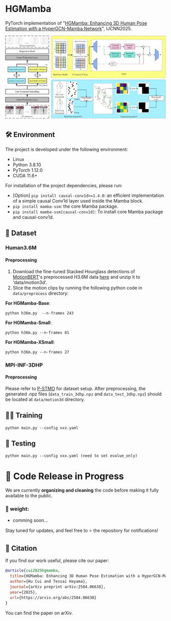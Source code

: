 # HGMamba
PyTorch implementation of "[HGMamba: Enhancing 3D Human Pose Estimation with a HyperGCN-Mamba Network](https://arxiv.org/abs/2504.06638)", IJCNN2025.

![HGMamba](./arctecture.png)
## 🛠️ Environment

The project is developed under the following environment:
- Linux
- Python 3.8.10
- PyTorch 1.12.0
- CUDA 11.6+

For installation of the project dependencies, please run:

- [Option] `pip install causal-conv1d>=1.4.0`: an efficient implementation of a simple causal Conv1d layer used inside the Mamba block.
- `pip install mamba-ssm`: the core Mamba package.
-  `pip install mamba-ssm[causal-conv1d]`: To install core Mamba package and causal-conv1d.


## 📂 Dataset
### Human3.6M
#### Preprocessing
1. Download the fine-tuned Stacked Hourglass detections of [MotionBERT](https://github.com/Walter0807/MotionBERT/blob/main/docs/pose3d.md)'s preprocessed H3.6M data [here](https://1drv.ms/u/s!AvAdh0LSjEOlgU7BuUZcyafu8kzc?e=vobkjZ) and unzip it to 'data/motion3d'.
2. Slice the motion clips by running the following python code in `data/preprocess` directory:
   
**For HGMamba-Base**:
```text
python h36m.py  --n-frames 243
```

**For HGMamba-Small**:
```text
python h36m.py --n-frames 81
```

**For HGMamba-XSmall**:
```text
python h36m.py --n-frames 27
```



### MPI-INF-3DHP
#### Preprocessing
Please refer to [P-STMO](https://github.com/paTRICK-swk/P-STMO#mpi-inf-3dhp) for dataset setup. After preprocessing, the generated .npz files (`data_train_3dhp.npz` and `data_test_3dhp.npz`) should be located at `data/motion3d` directory.


## 🏋️‍♂️ Training
```
python main.py --config xxx.yaml
```

## 🧪 Testing
```
python main.py --config xxx.yaml (need to set evalue_only)
```

# 🔧 Code Release in Progress  

We are currently **organizing and cleaning** the code before making it fully available to the public.  

### 📅 weight:  
- comming soon...  

Stay tuned for updates, and feel free to ⭐ the repository for notifications!  


## 📄 Citation
If you find our work useful, please cite our paper:

```bibtex
@article{cui2025hgmamba,
  title={HGMamba: Enhancing 3D Human Pose Estimation with a HyperGCN-Mamba Network},
  author={Hu Cui and Tessai Hayama},
  journal={arXiv preprint arXiv:2504.06638},
  year={2025},
  url={https://arxiv.org/abs/2504.06638}
}
```
You can find the paper on arXiv.
